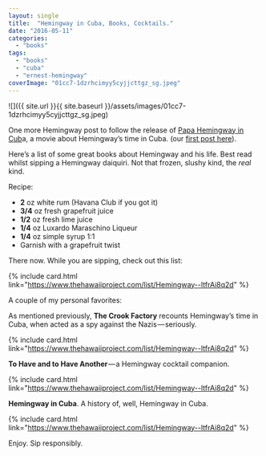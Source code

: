```yaml
---
layout: single
title:  "Hemingway in Cuba, Books, Cocktails."
date: "2016-05-11"
categories: 
  - "books"
tags: 
  - "books"
  - "cuba"
  - "ernest-hemingway"
coverImage: "01cc7-1dzrhcimyy5cyjjcttgz_sg.jpeg"
---
```


![]({{ site.url }}{{ site.baseurl }}/assets/images/01cc7-1dzrhcimyy5cyjjcttgz_sg.jpeg)

One more Hemingway post to follow the release of [Papa Hemingway in Cub](https://g.co/kgs/8kNyF)a, a movie about Hemingway’s time in Cuba. (our [first post here](https://medium.com/@thehawaiiproj/hemingway-in-cuba-1dcb3dad18f6#.yqgd4q5rf)).

Here’s a list of some great books about Hemingway and his life. Best read whilst sipping a Hemingway daiquiri. Not that frozen, slushy kind, the _real_ kind.

Recipe:

- **2** oz white rum (Havana Club if you got it)
- **3/4** oz fresh grapefruit juice
- **1/2** oz fresh lime juice
- **1/4** oz Luxardo Maraschino Liqueur
- **1/4** oz simple syrup 1:1
- Garnish with a grapefruit twist

There now. While you are sipping, check out this list:

{% include card.html link="https://www.thehawaiiproject.com/list/Hemingway--ltfrAi8q2d" %}

A couple of my personal favorites:

As mentioned previously, **The Crook Factory** recounts Hemingway’s time in Cuba, when acted as a spy against the Nazis — seriously.

{% include card.html link="https://www.thehawaiiproject.com/list/Hemingway--ltfrAi8q2d" %}

**To Have and to Have Another** — a Hemingway cocktail companion.

{% include card.html link="https://www.thehawaiiproject.com/list/Hemingway--ltfrAi8q2d" %}

**Hemingway in Cuba**. A history of, well, Hemingway in Cuba.

{% include card.html link="https://www.thehawaiiproject.com/list/Hemingway--ltfrAi8q2d" %}

Enjoy. Sip responsibly.
